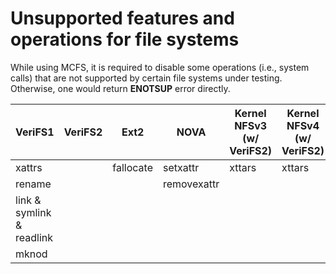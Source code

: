# Unsupported features and operations for file systems

While using MCFS, it is required to disable some operations (i.e., system calls) that are not supported by certain file systems under testing. Otherwise, one would return **ENOTSUP** error directly.

| VeriFS1                      | VeriFS2 | Ext2       | NOVA         | Kernel NFSv3 <br> (w/ VeriFS2) | Kernel NFSv4 <br>(w/ VeriFS2) |
| ---------------------------- | ------- | ---------- | ------------ | ------------------------------ | ----------------------------- |
| xattrs                       |         | fallocate  | setxattr     | xttars                         | xttars                        |
| rename                       |         |            | removexattr  |                                |                               |
| link & symlink & readlink    |         |            |              |                                |                               |
| mknod                        |         |            |              |                                |                               |
